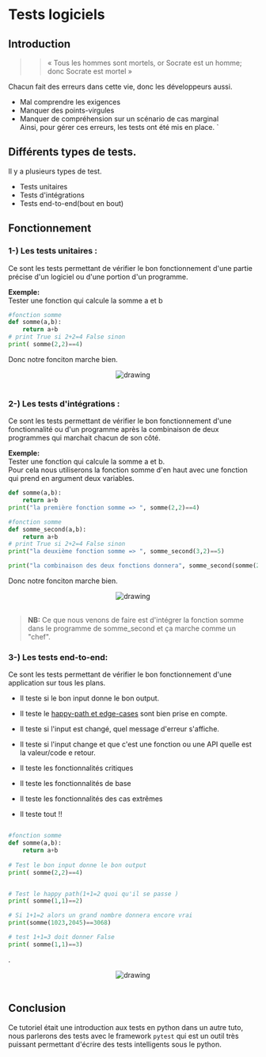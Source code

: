 # Tests logiciels
## Introduction
>> « Tous les hommes sont mortels, or Socrate est un homme; donc Socrate est mortel » 


Chacun fait des erreurs dans cette vie, donc les développeurs aussi.

- Mal comprendre les exigences
- Manquer des points-virgules
- Manquer de compréhension sur un scénario de cas marginal  
Ainsi, pour gérer ces erreurs, les tests ont été mis en place.
`
## Différents types de tests.
Il y a plusieurs types de test.

- Tests unitaires
- Tests d'intégrations
- Tests end-to-end(bout en bout)  

## Fonctionnement

### 1-) Les tests unitaires :
Ce sont les tests permettant de vérifier le bon fonctionnement d'une partie précise d'un logiciel ou d'une portion d'un programme.

**Exemple:**  
Tester une fonction qui calcule la somme a et b
```python
#fonction somme
def somme(a,b):
    return a+b
# print True si 2+2=4 False sinon
print( somme(2,2)==4)
```
Donc notre fonciton marche bien.
<div style="text-align:center">
    <img src="../../img/units-test.png" alt="drawing" /> <br>
</div>
<br>


### 2-) Les tests d'intégrations :
Ce sont les tests permettant de vérifier le bon fonctionnement d'une fonctionnalité ou d'un programme après la combinaison de deux programmes qui marchait chacun de son côté.  

**Exemple:**  
Tester une fonction qui calcule la somme a et b.  
Pour cela nous utiliserons la fonction somme d'en haut avec une fonction qui prend en argument deux variables.

```python
def somme(a,b):
    return a+b
print("la première fonction somme => ", somme(2,2)==4)

#fonction somme
def somme_second(a,b):
    return a+b
# print True si 2+2=4 False sinon
print("la deuxième fonction somme => ", somme_second(3,2)==5)

print("la combinaison des deux fonctions donnera", somme_second(somme(2,2),2)==6)

```
Donc notre fonciton marche bien.
<div style="text-align:center">
    <img src="../../img/integration.png" alt="drawing" /> <br>
</div>
<br>

> **NB:** Ce que nous venons de faire est d'intégrer la fonction somme dans le programme de somme_second et ça marche comme un "chef".



### 3-) Les tests end-to-end:
Ce sont les tests permettant de vérifier le bon fonctionnement d'une application sur tous les plans.

- Il teste si le bon input donne le bon output.
- Il teste le <a  href="https://soowcode.github.io/happy-path-and-edge-cases/">happy-path et edge-cases</a> sont bien prise en compte.

- Il teste si l'input est changé, quel message d'erreur s'affiche.
- Il teste si l'input change et que c'est une fonction ou une API quelle est la valeur/code e retour.
- Il teste les fonctionnalités critiques
- Il teste  les fonctionnalités de base
- Il teste  les fonctionnalités des cas extrêmes
- Il teste tout !!



```python

#fonction somme
def somme(a,b):
    return a+b
    
# Test le bon input donne le bon output
print( somme(2,2)==4)


# Test le happy path(1+1=2 quoi qu'il se passe )
print( somme(1,1)==2)

# Si 1+1=2 alors un grand nombre donnera encore vrai 
print(somme(1023,2045)==3068)

# test 1+1=3 doit donner False
print( somme(1,1)==3)

```
.
<div style="text-align:center">
    <img src="../../img/end-to-end.png" alt="drawing" /> <br>
</div>
<br>

## Conclusion
Ce tutoriel était une introduction aux tests en python dans un autre tuto, nous parlerons des tests avec le framework `pytest` qui est un outil très puissant permettant d'écrire des tests intelligents sous le python.
